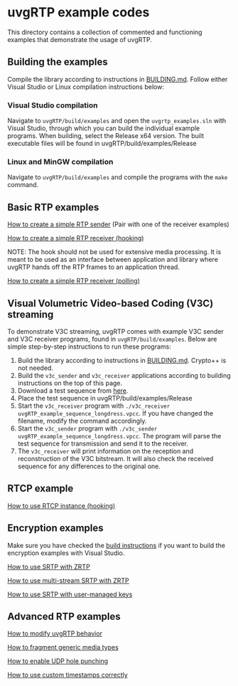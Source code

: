 # uvgRTP example codes

This directory contains a collection of commented and functioning examples that demonstrate the usage of uvgRTP.

## Building the examples

Compile the library according to instructions in [BUILDING.md](../BUILDING.md).
Follow either Visual Studio or Linux compilation instructions below:

### Visual Studio compilation

Navigate to `uvgRTP/build/examples` and open the `uvgrtp_examples.sln` with Visual Studio, through which you can build the individual example programs. When building, select the Release x64 version.
The built executable files will be found in uvgRTP/build/examples/Release

### Linux and MinGW compilation

Navigate to `uvgRTP/build/examples` and compile the programs with the `make` command.

## Basic RTP examples

[How to create a simple RTP sender](sending.cc) (Pair with one of the receiver examples)

[How to create a simple RTP receiver (hooking)](receiving_hook.cc)

NOTE: The hook should not be used for extensive media processing. It is meant to be used as an interface between application and library where uvgRTP hands off the RTP frames to an application thread.

[How to create a simple RTP receiver (polling)](receiving_poll.cc)

## Visual Volumetric Video-based Coding (V3C) streaming

To demonstrate V3C streaming, uvgRTP comes with example V3C sender and V3C receiver programs, found in `uvgRTP/build/examples`. Below are simple step-by-step instructions to run these programs:

1. Build the library according to instructions in [BUILDING.md](../BUILDING.md). Crypto++ is not needed.
2. Build the `v3c_sender` and `v3c_receiver` applications according to building instructions on the top of this page.
3. Download a test sequence from [here](https://ultravideo.fi/uvgRTP_example_sequence_longdress.vpcc).
4. Place the test sequence in uvgRTP/build/examples/Release
5. Start the `v3c_receiver` program with `./v3c_receiver uvgRTP_example_sequence_longdress.vpcc`. If you have changed the filename, modify the command accordingly.
6. Start the `v3c_sender` program with `./v3c_sender uvgRTP_example_sequence_longdress.vpcc`. The program will parse the test sequence for transmission and send it to the receiver.
7. The `v3c_receiver` will print information on the reception and reconstruction of the V3C bitstream. It will also check the received sequence for any differences to the original one.

## RTCP example

[How to use RTCP instance (hooking)](rtcp_hook.cc)

## Encryption examples

Make sure you have checked the [build instructions](../BUILDING.md#linking-uvgrtp-and-crypto-to-an-application) if you want to build the encryption examples with Visual Studio.

[How to use SRTP with ZRTP](srtp_zrtp.cc)

[How to use multi-stream SRTP with ZRTP](zrtp_multistream.cc)

[How to use SRTP with user-managed keys](srtp_user.cc)

## Advanced RTP examples

[How to modify uvgRTP behavior](configuration.cc)

[How to fragment generic media types](sending_generic.cc)

[How to enable UDP hole punching](binding.cc)

[How to use custom timestamps correctly](custom_timestamps.cc)